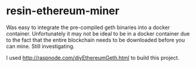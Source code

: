 # resin-ethereum-miner

Was easy to integrate the pre-compiled geth binaries into a docker container.   Unfortunately it may not be ideal to be in a docker container due to the fact that the entire blockchain needs to be downloaded before you can mine.  Still investigating.

I used http://raspnode.com/diyEthereumGeth.html to build this project. 
